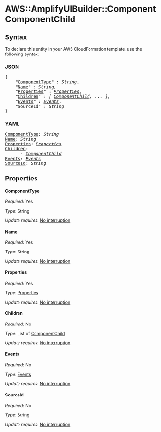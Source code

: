 # AWS::AmplifyUIBuilder::Component ComponentChild

## Syntax

To declare this entity in your AWS CloudFormation template, use the following syntax:

### JSON

<pre>
{
    "<a href="#componenttype" title="ComponentType">ComponentType</a>" : <i>String</i>,
    "<a href="#name" title="Name">Name</a>" : <i>String</i>,
    "<a href="#properties" title="Properties">Properties</a>" : <i><a href="componentchild-properties.md">Properties</a></i>,
    "<a href="#children" title="Children">Children</a>" : <i>[ <a href="componentchild.md">ComponentChild</a>, ... ]</i>,
    "<a href="#events" title="Events">Events</a>" : <i><a href="componentchild-events.md">Events</a></i>,
    "<a href="#sourceid" title="SourceId">SourceId</a>" : <i>String</i>
}
</pre>

### YAML

<pre>
<a href="#componenttype" title="ComponentType">ComponentType</a>: <i>String</i>
<a href="#name" title="Name">Name</a>: <i>String</i>
<a href="#properties" title="Properties">Properties</a>: <i><a href="componentchild-properties.md">Properties</a></i>
<a href="#children" title="Children">Children</a>: <i>
      - <a href="componentchild.md">ComponentChild</a></i>
<a href="#events" title="Events">Events</a>: <i><a href="componentchild-events.md">Events</a></i>
<a href="#sourceid" title="SourceId">SourceId</a>: <i>String</i>
</pre>

## Properties

#### ComponentType

_Required_: Yes

_Type_: String

_Update requires_: [No interruption](https://docs.aws.amazon.com/AWSCloudFormation/latest/UserGuide/using-cfn-updating-stacks-update-behaviors.html#update-no-interrupt)

#### Name

_Required_: Yes

_Type_: String

_Update requires_: [No interruption](https://docs.aws.amazon.com/AWSCloudFormation/latest/UserGuide/using-cfn-updating-stacks-update-behaviors.html#update-no-interrupt)

#### Properties

_Required_: Yes

_Type_: <a href="componentchild-properties.md">Properties</a>

_Update requires_: [No interruption](https://docs.aws.amazon.com/AWSCloudFormation/latest/UserGuide/using-cfn-updating-stacks-update-behaviors.html#update-no-interrupt)

#### Children

_Required_: No

_Type_: List of <a href="componentchild.md">ComponentChild</a>

_Update requires_: [No interruption](https://docs.aws.amazon.com/AWSCloudFormation/latest/UserGuide/using-cfn-updating-stacks-update-behaviors.html#update-no-interrupt)

#### Events

_Required_: No

_Type_: <a href="componentchild-events.md">Events</a>

_Update requires_: [No interruption](https://docs.aws.amazon.com/AWSCloudFormation/latest/UserGuide/using-cfn-updating-stacks-update-behaviors.html#update-no-interrupt)

#### SourceId

_Required_: No

_Type_: String

_Update requires_: [No interruption](https://docs.aws.amazon.com/AWSCloudFormation/latest/UserGuide/using-cfn-updating-stacks-update-behaviors.html#update-no-interrupt)

